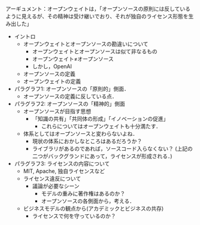 
アーギュメント：オープンウェイトは，「オープンソースの原則には反しているように見えるが、その精神は受け継いでおり、それが独自のライセンス形態を生み出した」
- イントロ
    - オープンウェイトとオープンソースの勘違いについて
        - オープンウェイトとオープンソースは似て非なるもの
        - オープンウェイト≠オープンソース
        - しかし，OpenAI
    - オープンソースの定義
    - オープンウェイトの定義
- パラグラフ1: オープンソースの「原則的」側面．
    - オープンソースの定義に反している点．
- パラグラフ2: オープンソースの「精神的」側面
    - オープンソースが目指す思想
        - 「知識の共有」「共同体の形成」「イノベーションの促進」
            - これらについてはオープンウェイトも十分満たす．
    - 体系としてはオープンソースと変わらないよね．
        - 現状の体系におかしなところはあるだろうか？
        - ライブラリがあるのであれば，ソースコード入らなくない？
(上記の二つがバックグランドにあって，ライセンスが形成される．)
- パラグラフ3: ライセンスの内容について
    - MIT, Apache, 独自ライセンスなど
    - ライセンス違反について
        - 議論が必要なシーン
            - モデルの重みに著作権はあるのか？
            - オープンソースの各側面から，考える．
    - ビジネスモデルの観点から(アカデミックとビジネスの共存)
        - ライセンスで何を守っているのか？
